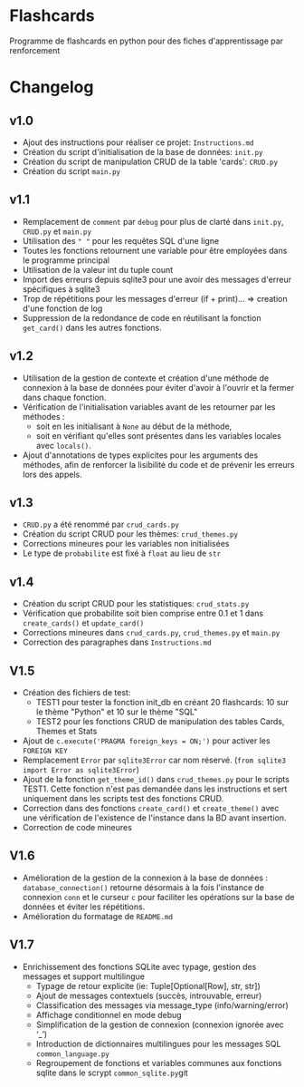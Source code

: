 # Flashcards
Programme de flashcards en python pour des fiches d'apprentissage par renforcement

# Changelog

## v1.0
- Ajout des instructions pour réaliser ce projet: `Instructions.md`
- Création du script d'initialisation de la base de données: `init.py` 
- Création du script de manipulation CRUD de la table 'cards': `CRUD.py`
- Création du script `main.py` 

## v1.1
- Remplacement de `comment` par `debug` pour plus de clarté dans `init.py`, `CRUD.py` et `main.py`
- Utilisation des `" "` pour les requêtes SQL d'une ligne
- Toutes les fonctions retournent une variable pour être employées dans le programme principal
- Utilisation de la valeur int du tuple count
- Import des erreurs depuis sqlite3 pour une avoir des messages d'erreur spécifiques à sqlite3
- Trop de répétitions pour les messages d'erreur (if + print)... => creation d'une fonction de log
- Suppression de la redondance de code en réutilisant la fonction `get_card()` dans les autres fonctions.

## v1.2
- Utilisation de la gestion de contexte et création d'une méthode de connexion à la base de données pour éviter d'avoir à l'ouvrir et la fermer dans chaque fonction.
- Vérification de l'initialisation variables avant de les retourner par les méthodes :
  - soit en les initialisant à `None` au début de la méthode,
  - soit en vérifiant qu'elles sont présentes dans les variables locales avec `locals()`.
- Ajout d'annotations de types explicites pour les arguments des méthodes, afin de renforcer la lisibilité du code et de prévenir les erreurs lors des appels.  

## v1.3
- `CRUD.py` a été renommé par `crud_cards.py`
- Création du script CRUD pour les thèmes: `crud_themes.py`
- Corrections mineures pour les variables non initialisées
- Le type de `probabilite` est fixé à `float` au lieu de `str`

## v1.4
- Création du script CRUD pour les statistiques: `crud_stats.py`
- Vérification que probabilite soit bien comprise entre 0.1 et 1 dans `create_cards()` et `update_card()`
- Corrections mineures dans `crud_cards.py`, `crud_themes.py` et `main.py`
- Correction des paragraphes dans `Instructions.md`

## V1.5
- Création des fichiers de test: 
  - TEST1 pour tester la fonction init_db en créant 20 flashcards: 10 sur le thème "Python" et 10 sur le thème "SQL" 
  - TEST2 pour les fonctions CRUD de manipulation des tables Cards, Themes et Stats
- Ajout de `c.execute('PRAGMA foreign_keys = ON;')` pour activer les `FOREIGN KEY`
- Remplacement `Error` par `sqlite3Error` car nom réservé. (`from sqlite3 import Error as sqlite3Error`)
- Ajout de la fonction `get_theme_id()` dans `crud_themes.py` pour le scripts TEST1. Cette fonction n'est pas demandée dans les instructions et sert uniquement dans les scripts test des fonctions CRUD.
- Correction dans des fonctions `create_card()` et `create_theme()` avec une vérification de l'existence de l'instance dans la BD avant insertion.
- Correction de code mineures

## V1.6
- Amélioration de la gestion de la connexion à la base de données : `database_connection()` retourne désormais à la fois l'instance de connexion `conn` et le curseur `c` pour faciliter les opérations sur la base de données et éviter les répétitions.
- Amélioration du formatage de `README.md`

## V1.7
- Enrichissement des fonctions SQLite avec typage, gestion des messages et support multilingue
  - Typage de retour explicite (ie: Tuple[Optional[Row], str, str])
  - Ajout de messages contextuels (succès, introuvable, erreur)
  - Classification des messages via message_type (info/warning/error)
  - Affichage conditionnel en mode debug
  - Simplification de la gestion de connexion (connexion ignorée avec ‘_’)
  - Introduction de dictionnaires multilingues pour les messages SQL `common_language.py`
  - Regroupement de fonctions et variables communes aux fonctions sqlite dans le scrypt `common_sqlite.py`git